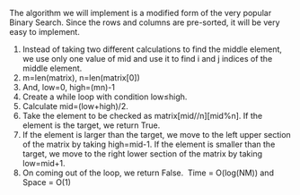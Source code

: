The algorithm we will implement is a modified form of the very popular Binary Search. Since the rows and columns are pre-sorted, it will be very easy to implement.
​
1. Instead of taking two different calculations to find the middle element, we use only one value of mid and use it to find i and j indices of the middle element.
2. m=len(matrix), n=len(matrix[0])
3. And, low=0, high=(mn)-1
4. Create a while loop with condition low≤high.
5. Calculate mid=(low+high)/2.
6. Take the element to be checked as matrix[mid//n][mid%n]. If the element is the target, we return True.
7. If the element is larger than the target, we move to the left upper section of the matrix by taking high=mid-1. If the element is smaller than the target, we move to the right lower section of the matrix by taking low=mid+1.
8. On coming out of the loop, we return False.
​
Time = O(log(NM)) and Space = O(1)
